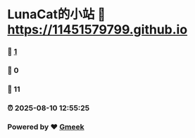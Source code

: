 # LunaCat的小站 :link: https://11451579799.github.io 
### :page_facing_up: [1](https://11451579799.github.io/tag.html) 
### :speech_balloon: 0 
### :hibiscus: 11 
### :alarm_clock: 2025-08-10 12:55:25 
### Powered by :heart: [Gmeek](https://github.com/Meekdai/Gmeek)
